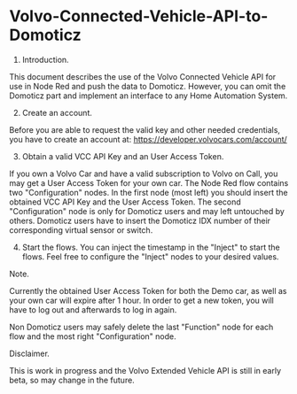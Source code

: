 # Volvo-Connected-Vehicle-API-to-Domoticz


1. Introduction.

This document describes the use of the Volvo Connected Vehicle API for use in Node Red and push the data to Domoticz.
However, you can omit the Domoticz part and implement an interface to any Home Automation System.

2. Create an account.

Before you are able to request the valid key and other needed credentials, you have to create an account at: https://developer.volvocars.com/account/

3. Obtain a valid VCC API Key and an User Access Token.

If you own a Volvo Car and have a valid subscription to Volvo on Call, you may get a User Access Token for your own car.
The Node Red flow contains two "Configuration" nodes. In the first node (most left) you should insert the obtained VCC API Key and the User Access Token.
The second "Configuration" node is only for Domoticz users and may left untouched by others.
Domoticz users have to insert the Domoticz IDX number of their corresponding virtual sensor or switch.

4. Start the flows.
You can inject the timestamp in the "Inject" to start the flows. Feel free to configure the "Inject" nodes to your desired values.

Note.

Currently the obtained User Access Token for both the Demo car, as well as your own car will expire after 1 hour.
In order to get a new token, you will have to log out and afterwards to log in again.

Non Domoticz users may safely delete the last "Function" node for each flow and the most right "Configuration" node.

Disclaimer.

This is work in progress and the Volvo Extended Vehicle API is still in early beta, so may change in the future.
